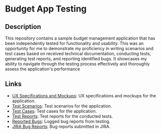 # Budget App Testing

## Description

This repository contains a sample budget management application that has been independently tested for functionality and usability. This was an opportunity for me to demonstrate my proficiency in writing scenarios and test cases based on received technical documentation, conducting tests, generating test reports, and reporting identified bugs. It showcases my ability to navigate through the testing process effectively and thoroughly assess the application's performance

## Links

- [UX Specifications and Mockups](https://github.com/Martabtk/manual_testing_examples/blob/main/UX_Specs.png): UX specifications and mockups for the application.
- [Test Scenarios](https://docs.google.com/document/d/1uvf6N6qEA8o9pKotSUkGsyD0kwoUoaVVZU6usLFMsXs/edit?usp=sharing): Test scenarios for the application.
- [Test Cases](https://docs.google.com/spreadsheets/d/11CLJaDg8iAJ6i0QIIMYN3Ra4EQQ-_iPc/edit?usp=sharing&ouid=113025290438047598550&rtpof=true&sd=true): Test cases for the application.
- [Test Reports](https://docs.google.com/spreadsheets/d/1UAMFtLza0mU1nP7UI8JK9zdXm94P9nXI/edit?usp=sharing&ouid=113025290438047598550&rtpof=true&sd=true): Test reports for the conducted tests.
- [Reported Bugs](https://docs.google.com/spreadsheets/d/12rlrq-tcto4VC7huCowOA5HPJqYLBtpu/edit?usp=sharing&ouid=113025290438047598550&rtpof=true&sd=true): Logged bug reports from testing.
- [JIRA Bug Reports](https://drive.google.com/drive/folders/1GglPppQT9fQdYuoqHn1Ou5it5HREB1su?usp=sharing): Bug reports submitted in JIRA.





